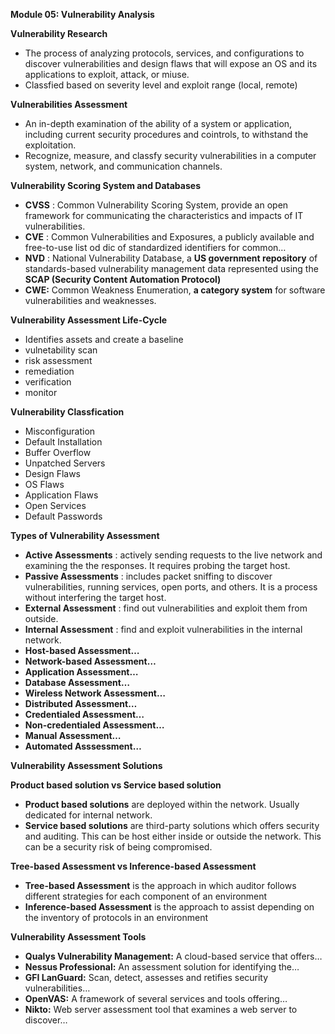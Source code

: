 **Module 05: Vulnerability Analysis**

**Vulnerability Research**

- The process of analyzing protocols, services, and configurations to discover vulnerabilities and design flaws that will expose an OS and its applications to exploit, attack, or miuse.
- Classfied based on severity level and exploit range (local, remote)

**Vulnerabilities Assessment**

- An in-depth examination of the ability of a system or application, including current security procedures and cointrols, to withstand the exploitation.
- Recognize, measure, and classfy security vulnerabilities in a computer system, network, and communication channels.

**Vulnerability Scoring System and Databases**

- **CVSS** : Common Vulnerability Scoring System, provide an open framework for communicating the characteristics and impacts of IT vulnerabilities.
- **CVE** : Common Vulnerabilities and Exposures, a publicly available and free-to-use list od dic of standardized identifiers for common…
- **NVD** : National Vulnerability Database, a **US government repository** of standards-based vulnerability management data represented using the **SCAP (Security Content Automation Protocol)**
- **CWE:** Common Weakness Enumeration, **a category system** for software vulnerabilities and weaknesses.

**Vulnerability Assessment Life-Cycle**

- Identifies assets and create a baseline
- vulnetability scan
- risk assessment
- remediation
- verification
- monitor

**Vulnerability Classfication**

- Misconfiguration
- Default Installation
- Buffer Overflow
- Unpatched Servers
- Design Flaws
- OS Flaws
- Application Flaws
- Open Services
- Default Passwords

**Types of Vulnerability Assessment**

- **Active Assessments**  : actively sending requests to the live network and examining the the responses. It requires probing the target host.
- **Passive Assessments**  : includes packet sniffing to discover vulnerabilities, running services, open ports, and others. It is a process without interfering the target host.
- **External Assessment**  : find out vulnerabilities and exploit them from outside.
- **Internal Assessment**  : find and exploit vulnerabilities in the internal network.
- **Host-based Assessment…**
- **Network-based Assessment…**
- **Application Assessment…**
- **Database Assessment…**
- **Wireless Network Assessment…**
- **Distributed Assessment…**
- **Credentialed Assessment…**
- **Non-credentialed Assessment…**
- **Manual Assessment…**
- **Automated Asssessment…**

**Vulnerability Assessment Solutions**

**Product based solution vs Service based solution**

- **Product based solutions**  are deployed within the network. Usually dedicated for internal network.
- **Service based solutions**  are third-party solutions which offers security and auditing. This can be host either inside or outside the network. This can be a security risk of being compromised.

**Tree-based Assessment vs Inference-based Assessment**

- **Tree-based Assessment**  is the approach in which auditor follows different strategies for each component of an environment
- **Inference-based Assessment**  is the approach to assist depending on the inventory of protocols in an environment

**Vulnerability Assessment Tools**

- **Qualys Vulnerability Management:** A cloud-based service that offers…
- **Nessus Professional:** An assessment solution for identifying the…
- **GFI LanGuard:** Scan, detect, assesses and retifies security vulnerabilities…
- **OpenVAS:** A framework of several services and tools offering…
- **Nikto:** Web server assessment tool that examines a web server to discover…
